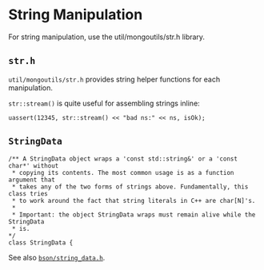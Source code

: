 # String Manipulation

For string manipulation, use the util/mongoutils/str.h library.

## `str.h`

`util/mongoutils/str.h` provides string helper functions for each manipulation.

`str::stream()` is quite useful for assembling strings inline:

```
uassert(12345, str::stream() << "bad ns:" << ns, isOk);
```

## `StringData`

```
/** A StringData object wraps a 'const std::string&' or a 'const char*' without
 * copying its contents. The most common usage is as a function argument that
 * takes any of the two forms of strings above. Fundamentally, this class tries
 * to work around the fact that string literals in C++ are char[N]'s.
 *
 * Important: the object StringData wraps must remain alive while the StringData
 * is.
*/
class StringData {
```

See also [`bson/string_data.h`][1].

[1]: ../src/mongo/base/string_data.h
